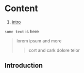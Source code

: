 # Content

1. [intro](#Introduction)

`some text` is here

>lorem ipsum
>and more
>>cort and cark
>>dolore telor

## Introduction
